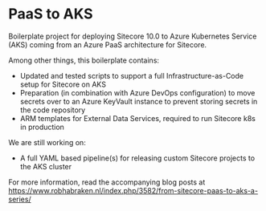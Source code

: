 # PaaS to AKS

Boilerplate project for deploying Sitecore 10.0 to Azure Kubernetes Service (AKS) coming from an Azure PaaS architecture for Sitecore. 

Among other things, this boilerplate contains:
* Updated and tested scripts to support a full Infrastructure-as-Code setup for Sitecore on AKS
* Preparation (in combination with Azure DevOps configuration) to move secrets over to an Azure KeyVault instance to prevent storing secrets in the code repository
* ARM templates for External Data Services, required to run Sitecore k8s in production

We are still working on:
* A full YAML based pipeline(s) for releasing custom Sitecore projects to the AKS cluster

For more information, read the accompanying blog posts at https://www.robhabraken.nl/index.php/3582/from-sitecore-paas-to-aks-a-series/